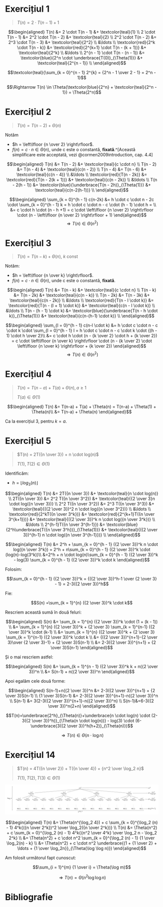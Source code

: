 # Exercițiul 1

> $T(n)=2 \cdot T(n - 1) + 1$

$$\begin{aligned}
   T(n) &= 2 \cdot T(n - 1) &+ \textcolor{teal}{1} \\
   2 \cdot T(n - 1) &= 2^2 \cdot T(n - 2) &+ \textcolor{teal}{2} \\
   2^2 \cdot T(n - 2) &= 2^3 \cdot T(n - 3) &+ \textcolor{teal}{2^2} \\
   &\ldots \\
   \textcolor{red}{2^k \cdot T(n - k)} &= \textcolor{red}{2^{k+1} \cdot T(n - (k + 1))} &+ \textcolor{teal}{2^k} \\
   &\ldots \\
   2^{n - 1} \cdot T(n - (n - 1)) &= \textcolor{blue}{2^n \cdot \underbrace{T(0)}_{\Theta(1)}} &+ \textcolor{teal}{2^{n - 1}} \\
\end{aligned}$$

$$\textcolor{teal}{\sum_{k = 0}^{n - 1} 2^{k} = {2^n - 1 \over 2 - 1} = 2^n - 1}$$

$$\Rightarrow T(n) \in \Theta(\textcolor{blue}{2^n} + \textcolor{teal}{2^n - 1}) = \Theta(2^n)$$

# Exercițiul 2

> $T(n) = T(n - 2) + \Theta(n)$

Notăm

- $h = \left\lfloor {n \over 2} \right\rfloor$.
- $f(n) = c \cdot n \in \Theta(n)$, unde c este o constantă, **fixată**.^[Această simplificare este acceptată, vezi @cormen2009introduction, cap. 4.4]

$$\begin{aligned}
   T(n) &= T(n - 2) &+ \textcolor{teal}{c \cdot n} \\
   T(n - 2) &= T(n - 4) &+ \textcolor{teal}{c(n - 2)} \\
   T(n - 4) &= T(n - 6) &+ \textcolor{teal}{c(n - 4)} \\
   &\ldots \\
   \textcolor{red}{T(n - 2k)} &= \textcolor{red}{T(n - 2(k + 1))} &+ \textcolor{teal}{c(n - 2k)} \\
   &\ldots \\
   T(n - 2(h - 1)) &= \textcolor{blue}{\underbrace{T(n - 2h)}_{\Theta(1)}} &+ \textcolor{teal}{c(n-2(h-1))} \\
\end{aligned}$$

$$\begin{aligned}
\sum_{k = 0}^{h - 1} c(n-2k) &= h \cdot c \cdot n - 2c \cdot \sum_{k = 0}^{h - 1} k = h \cdot c \cdot n - c \cdot (h - 1) \cdot h = \\
&= c \cdot h \cdot (n - h +1) = c \cdot \left\lfloor {n \over 2} \right\rfloor \cdot (n - \left\lfloor {n \over 2} \right\rfloor + 1)
\end{aligned}$$
$$\Rightarrow T(n) \in \Theta(n^2)$$


# Exercițiul 3

> $T(n) = T(n - k) + \Theta(n),\ k$ const

Notăm:

- $h = \left\lfloor {n \over k} \right\rfloor$.
- $f(n) = c \cdot n \in \Theta(n)$, unde c este o constantă, **fixată**.

$$\begin{aligned}
   T(n) &= T(n - k) &+ \textcolor{teal}{c \cdot n} \\
   T(n - k) &= T(n - 2k) &+ \textcolor{teal}{c(n - k)} \\
   T(n - 2k) &= T(n - 3k) &+ \textcolor{teal}{c(n - 2k)} \\
   &\ldots \\
   \textcolor{red}{T(n - l \cdot k)} &= \textcolor{red}{T(n - (l + 1) \cdot k)} &+ \textcolor{teal}{c(n - l \cdot k)} \\
   &\ldots \\
   T(n - (h - 1) \cdot k) &= \textcolor{blue}{\underbrace{T(n - h \cdot k)}_{\Theta(1)}} &+ \textcolor{teal}{c(n-(h-1) \cdot k)} \\
\end{aligned}$$

$$\begin{aligned}
\sum_{l = 0}^{h - 1} c(n-l \cdot k) &= h \cdot c \cdot n - c \cdot k \cdot \sum_{l = 0}^{h - 1} l = h \cdot c \cdot n - c \cdot k \cdot {(h - 1) \cdot h \over 2}\\
&= c \cdot h \cdot (n - {k \over 2} \cdot h + {k \over 2}) = c \cdot \left\lfloor {n \over k} \right\rfloor \cdot (n - {k \over 2} \cdot \left\lfloor {n \over k} \right\rfloor + {k \over 2})
\end{aligned}$$
$$\Rightarrow T(n) \in \Theta(n^2)$$


# Exercițiul 4

> $T(n) = T(n - a) + T(a) + \Theta(n), a \geq 1$
>
> $T(a) \in \Theta(1)$

$$\begin{aligned}
T(n) &= T(n-a) + T(a) + \Theta(n) = T(n-a) + \Theta(1) + \Theta(n)\\
&= T(n-a) + \Theta(n)
\end{aligned}$$

Ca la exercițiul 3, pentru $k=a$.

# Exercițiul 5

> $T(n) = 2T({n \over 3}) + n \cdot log(n)$
> 
> $T(1), T(2) \in \Theta(1)$

Identificăm:

- $h = \left\lfloor log_3(n) \right\rfloor$


$$\begin{aligned}
   T(n) &= 2T({n \over 3}) &+ \textcolor{teal}{n \cdot log(n)} \\
   2T({n \over 3}) &= 2^2 T({n \over 3^2}) &+ \textcolor{teal}{{2 \over 3}n \cdot log({n \over 3})} \\
   2^2 T({n \over 3^2}) &= 2^3 T({n \over 3^3}) &+ \textcolor{teal}{({2 \over 3})^2 n \cdot log({n \over 3^2})} \\
   &\ldots \\
   \textcolor{red}{2^kT({n \over 3^k})} &= \textcolor{red}{2^{k+1}T({n \over 3^{k+1}})} &+ \textcolor{teal}{({2 \over 3})^k n \cdot log({n \over 3^k})} \\
   &\ldots \\
   2^{h-1}T({n \over 3^{h-1}}) &= \textcolor{blue}{2^h\underbrace{T({n \over 3^h})}_{\Theta(1)}} &+ \textcolor{teal}{({2 \over 3})^{h-1} n \cdot log({n \over 3^{h-1}})} \\
\end{aligned}$$

$$\begin{aligned}
T(n) &= 2^h + \sum_{k = 0}^{h - 1} ({2 \over 3})^k n \cdot log({n \over 3^k}) = 2^h + n\sum_{k = 0}^{h - 1} ({2 \over 3})^k \cdot (log(n)-log(3^k))\\
&=2^h + n \cdot log(n)\sum_{k = 0}^{h - 1} ({2 \over 3})^k - log(3) \sum_{k = 0}^{h - 1} ({2 \over 3})^k \cdot k
\end{aligned}$$

Folosim:

$$\sum_{k = 0}^{h - 1} ({2 \over 3})^k = {({2 \over 3})^h-1 \over {2 \over 3} - 1} = 2-3({2 \over 3})^h$$

Fie:

$$S(n) =\sum_{k = 1}^{n} ({2 \over 3})^k \cdot k$$

Rescriem această sumă în două feluri:

$$\begin{aligned}
S(n) &= \sum_{k = 1}^{n} ({2 \over 3})^k \cdot (1 + (k - 1)) \\
&= \sum_{k = 1}^{n} ({2 \over 3})^k + {2 \over 3} \sum_{k = 1}^{n-1} ({2 \over 3})^k \cdot (k-1) \\
&= \sum_{k = 1}^{n} ({2 \over 3})^k + {2 \over 3} \sum_{k = 1}^{n-1} ({2 \over 3})^k \cdot k \\
&= {({2 \over 3})^{n+1}-{2 \over 3}\over {2 \over 3}-1} + {2 \over 3}S(n-1) \\
&= 2-3({2 \over 3})^{n+1} + {2 \over 3}S(n-1)
\end{aligned}$$

Și o mai rescriem astfel:

$$\begin{aligned}
S(n) &= \sum_{k = 1}^{n - 1} ({2 \over 3})^k k + n({2 \over 3})^n \\
&= S(n-1) + n({2 \over 3})^n
\end{aligned}$$

Apoi egalăm cele două forme:

$$\begin{aligned}
S(n-1)+n({2 \over 3})^n &= 2-3({2 \over 3})^{n+1} + {2 \over 3}S(n-1) \\
{1 \over 3}S(n-1) &= 2-3({2 \over 3})^{n+1}-n({2 \over 3})^n \\
S(n-1) &= 3(2-3({2 \over 3})^{n+1}-n({2 \over 3})^n) \\
S(n-1)&=6-3({2 \over 3})^n(2+n)
\end{aligned}$$

$$T(n)=\underbrace{2^h}_{\Theta(n)}+\underbrace{n \cdot log(n) \cdot (2-3({2 \over 3})^h)}_{\Theta(n \cdot log(n))} - log(3) \cdot (6-\underbrace{3({2 \over 3})^h(h+2)}_{\Theta(n)})$$

$$\Rightarrow T(n) \in \Theta(n \cdot \log n)$$

# Exercițiul 14

> $T(n) = 4T({n \over 2}) + T({n \over 4}) + {n^2 \over \log_2 n}$
> 
> $T(1), T(2), T(3) \in \Theta(1)$

![Arborele de recurență pentru $T(n)$](res/ex14_tree.svg)

$$\begin{aligned}
T(n) &= \Theta(n^{\log_2 4}) + c \sum_{k = 0}^{\log_2 (n) - 1} 4^k{({n \over 2^k})^2 \over \log_2({n \over 2^k})} \\
T(n) &= \Theta(n^2) + c \sum_{k = 0}^{\log_2 (n) - 1} 4^k{{n^2 \over 4^k} \over \log_2 n - \log_2 2^k} \\
&= \Theta(n^2) + c \cdot n^2 \sum_{k = 0}^{\log_2 (n) - 1} {1 \over \log_2(n) - k} \\
&= \Theta(n^2) + c \cdot n^2 \underbrace{(1 + {1 \over 2} + \ldots + {1 \over \log_2n}}_{\Theta(\log \log n)})
\end{aligned}$$

Am folosit următorul fapt cunoscut:

$$\sum_{i = 1}^{m} {1 \over i} = \Theta(\log m)$$

$$\Rightarrow T(n) = \Theta(n^2 \log \log n)$$

# Bibliografie
